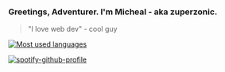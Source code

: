 
### Greetings, Adventurer. I'm Micheal - aka zuperzonic.

> "I love web dev" - cool guy

[![Most used languages](https://github-readme-stats.vercel.app/api/top-langs/?username=zuperzonic1&theme=dracula&layout=compact&hide=javascript)](https://github.com/anuraghazra/github-readme-stats)


[![spotify-github-profile](https://spotify-github-profile.vercel.app/api/view?uid=31dh5zqjggezu2ljzda75dqvo32e&cover_image=true&theme=novatorem&show_offline=true&background_color=121212&interchange=false&bar_color_cover=true)](https://github.com/kittinan/spotify-github-profile)
